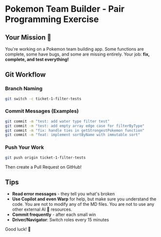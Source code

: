 # Pokemon Team Builder - Pair Programming Exercise

## Your Mission 🎯

You're working on a Pokemon team building app. Some functions are complete, some have bugs, and some are missing entirely. Your job: **fix, complete, and test everything!**

## Git Workflow

### Branch Naming

```bash
git switch -c ticket-1-filter-tests
```

### Commit Messages (Examples)

```bash
git commit -m "test: add water type filter test"
git commit -m "test: add empty array edge case for filterByType"
git commit -m "fix: handle ties in getStrongestPokemon function"
git commit -m "feat: implement sortByName with immutable sort"
```

### Push Your Work

```bash
git push origin ticket-1-filter-tests
```

Then create a Pull Request on GitHub!

## Tips

- **Read error messages** - they tell you what's broken
- **Use Copilot and even Warp** for help, but make sure you understand the code. You are not to modify any of the MD files. You are not to use any other external AI 🤖 resources.
- **Commit frequently** - after each small win
- **Driver/Navigator**: Switch roles every 15 minutes

Good luck! 🚀
